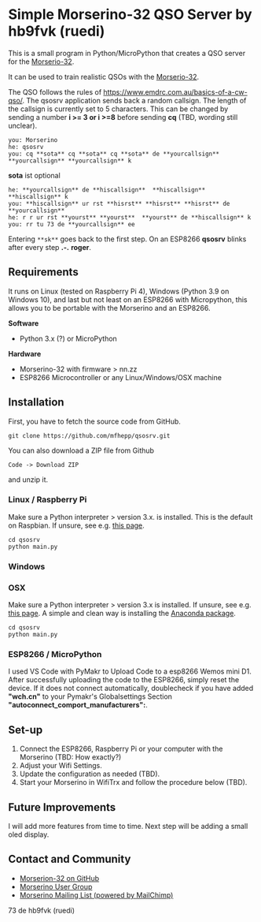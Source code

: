 # Simple Morserino-32 QSO Server by hb9fvk (ruedi)

This is a small program in Python/MicroPython that creates a QSO server for the [Morserio-32](https://www.morserino.info/).

It can be used to train realistic QSOs with the [Morserio-32](https://www.morserino.info/).

The QSO follows the rules of https://www.emdrc.com.au/basics-of-a-cw-qso/.
The qsosrv application sends back a random callsign. The length of the callsign is currently set to 5 characters. This can be changed by sending a number **i >= 3 or i >=8** before sending **cq** (TBD, wording still unclear). 

```
you: Morserino
he: qsosrv
you: cq **sota** cq **sota** cq **sota** de **yourcallsign** **yourcallsign** **yourcallsign** k
```
**sota** ist optional
```
he: **yourcallsign** de **hiscallsign**  **hiscallsign** **hiscallsign** k
you: **hiscallsign** ur rst **hisrst** **hisrst** **hisrst** de **yourcallsign**
he: r r ur rst **yourst** **yourst**  **yourst** de **hiscallsign** k
you: rr tu 73 de **yourcallsign** ee
```

Entering `**sk**` goes back to the first step.
On an ESP8266 **qsosrv** blinks after every step **.-.** **roger**. 


## Requirements
It runs on Linux (tested on Raspberry Pi 4), Windows (Python 3.9 on Windows 10), and last but not least on an ESP8266 with Micropython, this allows you to be portable with the Morserino and an ESP8266.

**Software**
- Python 3.x (?) or MicroPython

**Hardware**
- Morserino-32 with firmware > nn.zz
- ESP8266 Microcontroller or any Linux/Windows/OSX machine

## Installation

First, you have to fetch the source code from GitHub. 

`git clone https://github.com/mfhepp/qsosrv.git`

You can also download a ZIP file from Github

`Code -> Download ZIP`

and unzip it.

### Linux / Raspberry Pi
Make sure a Python interpreter > version 3.x. is installed. This is the default on Raspbian. If unsure, see e.g. [this page](https://linuxconfig.org/how-to-change-from-default-to-alternative-python-version-on-debian-linux).

```
cd qsosrv
python main.py
```

### Windows

### OSX
Make sure a Python interpreter > version 3.x is installed. If unsure, see e.g. [this page](https://opensource.com/article/19/5/python-3-default-mac). A simple and clean way is installing the [Anaconda package](https://www.anaconda.com/products/individual]).

```
cd qsosrv
python main.py
```

### ESP8266 / MicroPython
I used VS Code with PyMakr to Upload Code to a esp8266 Wemos mini D1. After successfully uploading the code to the ESP8266, simply reset the device. If it does not connect automatically, doublecheck if you have added **"wch.cn"** to your Pymakr's Globalsettings Section **"autoconnect_comport_manufacturers":**. 

## Set-up

1. Connect the ESP8266, Raspberry Pi or your computer with the Morserino (TBD: How exactly?)
2. Adjust your Wifi Settings.
3. Update the configuration as needed (TBD). 
3. Start your Morserino in WifiTrx and follow the procedure below (TBD). 

## Future Improvements
I will add more features from time to time.
Next step will be adding a small oled display.

## Contact and Community
- [Morserion-32 on GitHub](https://github.com/oe1wkl/Morserino-32)
- [Morserino User Group](https://morserino.groups.io/g/main)
- [Morserino Mailing List (powered by MailChimp)](https://morserino.us12.list-manage.com/subscribe?u=0d5ec4ca254b61e7b1d5a4cee&id=a3025f6948)



73 de hb9fvk (ruedi)

